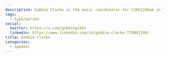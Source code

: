 ```yaml
---
description: Gabbie Clarke is the music coordinator for CJRU1280am in Toronto and also entering her 4th year at Ryerson studying Media Production. Born in Jamaica but raised in Mississauga, she is motivated to connect people and amplify voices in the community through various platforms of music, film and radio. Her experience in audio and film, led her to win Best Documentary Award at Ryerson and collaborated on special projects like School Night Toronto, MT.JOY and music videos with Kieza and Sean Leon
tags:
  - type/person
social:
  twitter: https://x.com/gabbiegibbs
  linkedin: https://www.linkedin.com/in/gabbie-clarke-774001190/
title: Gabbie Clarke
categories:
  - speaker
---
```

